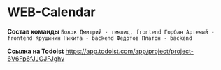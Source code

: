 # WEB-Calendar
**Состав команды**
`Божок Дмитрий - тимлид, frontend
Горбан Артемий - frontend
Крушинин Никита - backend
Федотов Платон - backend`

**Ссылка на Todoist**
https://app.todoist.com/app/project/project-6V6Fp6fJJGJFJghv
